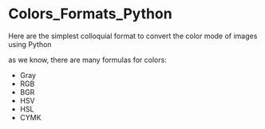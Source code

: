 # Colors_Formats_Python

Here are the simplest colloquial format to convert the color mode of images using Python

as we know, there are many formulas for colors:
- Gray
- RGB
- BGR
- HSV
- HSL
- CYMK
